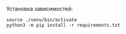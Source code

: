 Установка зависимостей:
```
source ./venv/bin/activate
python3 -m pip install -r requirements.txt
```